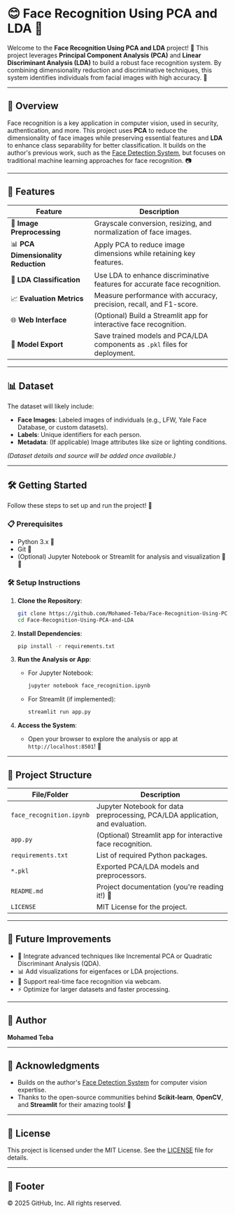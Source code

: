 # 😊 Face Recognition Using PCA and LDA 📸

Welcome to the **Face Recognition Using PCA and LDA** project! 🚀 This project leverages **Principal Component Analysis (PCA)** and **Linear Discriminant Analysis (LDA)** to build a robust face recognition system. By combining dimensionality reduction and discriminative techniques, this system identifies individuals from facial images with high accuracy. 🌟

---

## 🌟 Overview

Face recognition is a key application in computer vision, used in security, authentication, and more. This project uses **PCA** to reduce the dimensionality of face images while preserving essential features and **LDA** to enhance class separability for better classification. It builds on the author's previous work, such as the [Face Detection System](https://github.com/Mohamed-Teba/Face-Detection-System), but focuses on traditional machine learning approaches for face recognition. 📷

---

## 🎯 Features

| **Feature**                     | **Description**                                                                 |
|---------------------------------|--------------------------------------------------------------------------------|
| 🧹 **Image Preprocessing**      | Grayscale conversion, resizing, and normalization of face images.               |
| 📊 **PCA Dimensionality Reduction** | Apply PCA to reduce image dimensions while retaining key features.              |
| 🤖 **LDA Classification**       | Use LDA to enhance discriminative features for accurate face recognition.       |
| 📈 **Evaluation Metrics**       | Measure performance with accuracy, precision, recall, and F1-score.            |
| 🌐 **Web Interface**           | (Optional) Build a Streamlit app for interactive face recognition.             |
| 💾 **Model Export**            | Save trained models and PCA/LDA components as `.pkl` files for deployment.      |

---

## 📊 Dataset

The dataset will likely include:
- **Face Images**: Labeled images of individuals (e.g., LFW, Yale Face Database, or custom datasets).
- **Labels**: Unique identifiers for each person.
- **Metadata**: (If applicable) Image attributes like size or lighting conditions.

*(Dataset details and source will be added once available.)*

---

## 🛠️ Getting Started

Follow these steps to set up and run the project! 🚀

### 📋 Prerequisites
- Python 3.x 🐍
- Git 🌳
- (Optional) Jupyter Notebook or Streamlit for analysis and visualization 📓🌐

### 🛠️ Setup Instructions
1. **Clone the Repository**:
   ```bash
   git clone https://github.com/Mohamed-Teba/Face-Recognition-Using-PCA-and-LDA.git
   cd Face-Recognition-Using-PCA-and-LDA
   ```

2. **Install Dependencies**:
   ```bash
   pip install -r requirements.txt
   ```

3. **Run the Analysis or App**:
   - For Jupyter Notebook:
     ```bash
     jupyter notebook face_recognition.ipynb
     ```
   - For Streamlit (if implemented):
     ```bash
     streamlit run app.py
     ```

4. **Access the System**:
   - Open your browser to explore the analysis or app at `http://localhost:8501`! 🎉

---

## 📂 Project Structure

| **File/Folder**         | **Description**                                                                 |
|-------------------------|--------------------------------------------------------------------------------|
| `face_recognition.ipynb`| Jupyter Notebook for data preprocessing, PCA/LDA application, and evaluation.   |
| `app.py`                | (Optional) Streamlit app for interactive face recognition.                     |
| `requirements.txt`      | List of required Python packages.                                              |
| `*.pkl`                 | Exported PCA/LDA models and preprocessors.                                     |
| `README.md`             | Project documentation (you're reading it!) 📜                                  |
| `LICENSE`               | MIT License for the project.                                                  |

---

## 🌈 Future Improvements

- 🧠 Integrate advanced techniques like Incremental PCA or Quadratic Discriminant Analysis (QDA).
- 📊 Add visualizations for eigenfaces or LDA projections.
- 📱 Support real-time face recognition via webcam.
- ⚡ Optimize for larger datasets and faster processing.

---

## 👤 Author

**Mohamed Teba**

---

## 🙌 Acknowledgments

- Builds on the author's [Face Detection System](https://github.com/Mohamed-Teba/Face-Detection-System) for computer vision expertise.
- Thanks to the open-source communities behind **Scikit-learn**, **OpenCV**, and **Streamlit** for their amazing tools! 🙏

---

## 📜 License

This project is licensed under the MIT License. See the [LICENSE](LICENSE.txt) file for details.

---

## 📜 Footer
© 2025 GitHub, Inc. All rights reserved.
